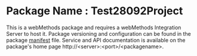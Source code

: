 # Package Name : Test28092Project
This is a webMethods package and requires a webMethods Integration Server to host it. Package versioning and configuration can be found in the package [manifest](./Test28092Project/manifest.v3) file. Service and API documentation is available on the package's home page http://&lt;server&gt;:&lt;port&gt;/&lt;packagename>.